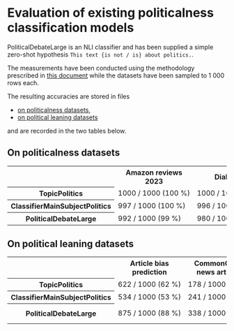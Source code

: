 # Evaluation of existing politicalness classification models

PoliticalDebateLarge is an NLI classifier and has been supplied a simple zero-shot hypothesis `This text {is not / is}
about politics.`.

The measurements have been conducted using the methodology prescribed in [this document](/docs/model_evaluation) while
the datasets have been sampled to 1 000 rows each.

The resulting accuracies are stored in files

- [on politicalness datasets](results_politicalness_datasets.csv),
- [on political leaning datasets](results_political_leaning_datasets.csv)

and are recorded in the two tables below.

## On politicalness datasets

<table>
<tr>
    <th></th>
    <th>Amazon reviews 2023</th>
    <th>DialogSum</th>
    <th>Free news</th>
    <th>Goodreads book genres</th>
    <th>IMDB</th>
    <th>IMDB movie genres</th>
    <th>Medium post titles</th>
    <th>News category</th>
    <th>PENS</th>
    <th>PoliBERTweet</th>
    <th>Political or not</th>
    <th>Recipes</th>
    <th>Reddit comments</th>
    <th>Reddit submissions</th>
    <th>Rotten Tomatoes</th>
    <th>Textbooks</th>
    <th>Tweet topic multi</th>
    <th>Yelp review full</th>
    <th>average</th>
</tr>
<tr>
    <th style="white-space: nowrap;">TopicPolitics</th>
    <td style="white-space: nowrap;">1000 / 1000 (100 %)</td>
    <td style="white-space: nowrap;">1000 / 1000 (100 %)</td>
    <td style="white-space: nowrap;">717 / 1000 (72 %)</td>
    <td style="white-space: nowrap;">1000 / 1000 (100 %)</td>
    <td style="white-space: nowrap;">1000 / 1000 (100 %)</td>
    <td style="white-space: nowrap;">995 / 1000 (100 %)</td>
    <td style="white-space: nowrap;">795 / 1000 (80 %)</td>
    <td style="white-space: nowrap;">791 / 1000 (79 %)</td>
    <td style="white-space: nowrap;">890 / 1000 (89 %)</td>
    <td style="white-space: nowrap;">821 / 1000 (82 %)</td>
    <td style="white-space: nowrap;">838 / 1000 (84 %)</td>
    <td style="white-space: nowrap;">1000 / 1000 (100 %)</td>
    <td style="white-space: nowrap;">986 / 1000 (99 %)</td>
    <td style="white-space: nowrap;">994 / 1000 (99 %)</td>
    <td style="white-space: nowrap;">993 / 1000 (99 %)</td>
    <td style="white-space: nowrap;">624 / 1000 (62 %)</td>
    <td style="white-space: nowrap;">997 / 1000 (100 %)</td>
    <td style="white-space: nowrap;">1000 / 1000 (100 %)</td>
    <td style="white-space: nowrap;">16441 / 18000 (91 %)</td>
</tr>
<tr>
    <th style="white-space: nowrap;">ClassifierMainSubjectPolitics</th>
    <td style="white-space: nowrap;">997 / 1000 (100 %)</td>
    <td style="white-space: nowrap;">996 / 1000 (100 %)</td>
    <td style="white-space: nowrap;">769 / 1000 (77 %)</td>
    <td style="white-space: nowrap;">987 / 1000 (99 %)</td>
    <td style="white-space: nowrap;">999 / 1000 (100 %)</td>
    <td style="white-space: nowrap;">972 / 1000 (97 %)</td>
    <td style="white-space: nowrap;">670 / 1000 (67 %)</td>
    <td style="white-space: nowrap;">705 / 1000 (70 %)</td>
    <td style="white-space: nowrap;">772 / 1000 (77 %)</td>
    <td style="white-space: nowrap;">617 / 1000 (62 %)</td>
    <td style="white-space: nowrap;">742 / 1000 (74 %)</td>
    <td style="white-space: nowrap;">1000 / 1000 (100 %)</td>
    <td style="white-space: nowrap;">964 / 1000 (96 %)</td>
    <td style="white-space: nowrap;">994 / 1000 (99 %)</td>
    <td style="white-space: nowrap;">996 / 1000 (100 %)</td>
    <td style="white-space: nowrap;">644 / 1000 (64 %)</td>
    <td style="white-space: nowrap;">990 / 1000 (99 %)</td>
    <td style="white-space: nowrap;">997 / 1000 (100 %)</td>
    <td style="white-space: nowrap;">15811 / 18000 (88 %)</td>
</tr>
<tr>
    <th style="white-space: nowrap;">PoliticalDebateLarge</th>
    <td style="white-space: nowrap;">992 / 1000 (99 %)</td>
    <td style="white-space: nowrap;">980 / 1000 (98 %)</td>
    <td style="white-space: nowrap;">842 / 1000 (84 %)</td>
    <td style="white-space: nowrap;">986 / 1000 (99 %)</td>
    <td style="white-space: nowrap;">994 / 1000 (99 %)</td>
    <td style="white-space: nowrap;">952 / 1000 (95 %)</td>
    <td style="white-space: nowrap;">949 / 1000 (95 %)</td>
    <td style="white-space: nowrap;">950 / 1000 (95 %)</td>
    <td style="white-space: nowrap;">978 / 1000 (98 %)</td>
    <td style="white-space: nowrap;">859 / 1000 (86 %)</td>
    <td style="white-space: nowrap;">996 / 1000 (100 %)</td>
    <td style="white-space: nowrap;">1000 / 1000 (100 %)</td>
    <td style="white-space: nowrap;">909 / 1000 (91 %)</td>
    <td style="white-space: nowrap;">980 / 1000 (98 %)</td>
    <td style="white-space: nowrap;">921 / 1000 (92 %)</td>
    <td style="white-space: nowrap;">955 / 1000 (96 %)</td>
    <td style="white-space: nowrap;">975 / 1000 (98 %)</td>
    <td style="white-space: nowrap;">994 / 1000 (99 %)</td>
    <td style="white-space: nowrap;">17212 / 18000 (96 %)</td>
</tr>
</table>

## On political leaning datasets

<table>
<tr>
    <th></th>
    <th>Article bias prediction</th>
    <th>CommonCrawl news articles</th>
    <th>Dem., rep. party platform topics</th>
    <th>GPT-4 political bias</th>
    <th>GPT-4 political ideologies</th>
    <th>Media political stance</th>
    <th>Parliament speeches 2024</th>
    <th>Political podcasts</th>
    <th>Political tweets</th>
    <th>Qbias</th>
    <th>Webis bias flipper 18</th>
    <th>Webis news bias 20</th>
    <th>average</th>
</tr>
<tr>
    <th style="white-space: nowrap;">TopicPolitics</th>
    <td style="white-space: nowrap;">622 / 1000 (62 %)</td>
    <td style="white-space: nowrap;">178 / 1000 (18 %)</td>
    <td style="white-space: nowrap;">686 / 1000 (69 %)</td>
    <td style="white-space: nowrap;">198 / 612 (32 %)</td>
    <td style="white-space: nowrap;">769 / 1000 (77 %)</td>
    <td style="white-space: nowrap;">408 / 1000 (41 %)</td>
    <td style="white-space: nowrap;">774 / 1000 (77 %)</td>
    <td style="white-space: nowrap;">262 / 1000 (26 %)</td>
    <td style="white-space: nowrap;">393 / 1000 (39 %)</td>
    <td style="white-space: nowrap;">515 / 1000 (52 %)</td>
    <td style="white-space: nowrap;">692 / 1000 (69 %)</td>
    <td style="white-space: nowrap;">642 / 1000 (64 %)</td>
    <td style="white-space: nowrap;">6139 / 11612 (53 %)</td>
</tr>
<tr>
    <th style="white-space: nowrap;">ClassifierMainSubjectPolitics</th>
    <td style="white-space: nowrap;">534 / 1000 (53 %)</td>
    <td style="white-space: nowrap;">241 / 1000 (24 %)</td>
    <td style="white-space: nowrap;">540 / 1000 (54 %)</td>
    <td style="white-space: nowrap;">305 / 612 (50 %)</td>
    <td style="white-space: nowrap;">101 / 1000 (10 %)</td>
    <td style="white-space: nowrap;">468 / 1000 (47 %)</td>
    <td style="white-space: nowrap;">600 / 1000 (60 %)</td>
    <td style="white-space: nowrap;">54 / 1000 (5 %)</td>
    <td style="white-space: nowrap;">373 / 1000 (37 %)</td>
    <td style="white-space: nowrap;">413 / 1000 (41 %)</td>
    <td style="white-space: nowrap;">602 / 1000 (60 %)</td>
    <td style="white-space: nowrap;">561 / 1000 (56 %)</td>
    <td style="white-space: nowrap;">4792 / 11612 (41 %)</td>
</tr>
<tr>
    <th>PoliticalDebateLarge</th>
    <td>875 / 1000 (88 %)</td>
    <td>338 / 1000 (34 %)</td>
    <td>971 / 1000 (97 %)</td>
    <td>612 / 612 (100 %)</td>
    <td>978 / 1000 (98 %)</td>
    <td>665 / 1000 (66 %)</td>
    <td>993 / 1000 (99 %)</td>
    <td>813 / 1000 (81 %)</td>
    <td>744 / 1000 (74 %)</td>
    <td>833 / 1000 (83 %)</td>
    <td>856 / 1000 (86 %)</td>
    <td>896 / 1000 (90 %)</td>
    <td>9574 / 11612 (82 %)</td>
</tr>
</table>
